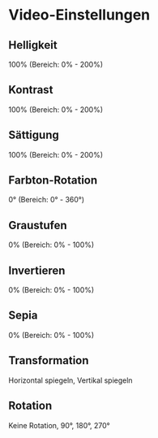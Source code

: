 # Video-Einstellungen

## Helligkeit

100% (Bereich: 0% - 200%)

## Kontrast

100% (Bereich: 0% - 200%)

## Sättigung

100% (Bereich: 0% - 200%)

## Farbton-Rotation

0° (Bereich: 0° - 360°)

## Graustufen

0% (Bereich: 0% - 100%)

## Invertieren

0% (Bereich: 0% - 100%)

## Sepia

0% (Bereich: 0% - 100%)

## Transformation

Horizontal spiegeln, Vertikal spiegeln

## Rotation

Keine Rotation, 90°, 180°, 270°
